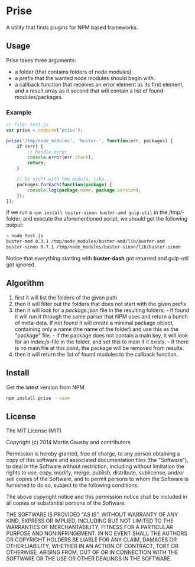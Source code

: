 Prise
=====
A utility that finds plugins for NPM based frameworks.


## Usage

Prise takes three arguments:

  - a folder (that contains folders of node modules).
  - a prefix that the wanted node modules should begin with.
  - a callback function that receives an error element as its first element, and a result array as it second that will contain a list of found modules/packages.

### Example

```js
// file: test.js
var prise = require('prise');

prise('/tmp/node_modules', 'buster-', function(err, packages) {
    if (err) {
        // handle error
        console.error(err.stack);
        return;
    }

    // Do stuff with the module, like...
    packages.forEach(function(package) {
        console.log(package.name, package.version);
    });
});
```

If we run a `npm install buster-sinon buster-amd gulp-util` in the */tmp/*-folder, and execute the aforementioned script, we should get the following output:

```sh
> node test.js
buster-amd 0.3.1 /tmp/node_modules/buster-amd/lib/buster-amd
buster-sinon 0.7.1 /tmp/node_modules/buster-sinon/lib/buster-sinon
```

Notice that everything starting with **buster-dash** got returned and gulp-util got ignored.


## Algorithm

  1. first it will list the folders of the given path.
  2. then it will filter out the folders that does not start with the given prefix.
  3. then it will look for a *package.json* file in the resulting folders.
    - If found it will run it through the same parser that NPM uses and return a bunch of meta-data. If not found it will create a minimal package object, containing only a name (the name of the folder) and use this as the "package" file.
    - if the package does not contain a main key, it will look for an *index.js*-file in the folder, and set this to main if it exists.
    - If there is no main file at this point, the package will be removed from results.
  4. then it will return the list of found modules to the callback function.


## Install

Get the latest version from NPM.

```sh
npm install prise --save
```


## License

The MIT License (MIT)

Copyright (c) 2014 Martin Gausby and contributors

Permission is hereby granted, free of charge, to any person obtaining a copy of this software and associated documentation files (the "Software"), to deal in the Software without restriction, including without limitation the rights to use, copy, modify, merge, publish, distribute, sublicense, and/or sell copies of the Software, and to permit persons to whom the Software is furnished to do so, subject to the following conditions:

The above copyright notice and this permission notice shall be included in all copies or substantial portions of the Software.

THE SOFTWARE IS PROVIDED "AS IS", WITHOUT WARRANTY OF ANY KIND, EXPRESS OR IMPLIED, INCLUDING BUT NOT LIMITED TO THE WARRANTIES OF MERCHANTABILITY, FITNESS FOR A PARTICULAR PURPOSE AND NONINFRINGEMENT. IN NO EVENT SHALL THE AUTHORS OR COPYRIGHT HOLDERS BE LIABLE FOR ANY CLAIM, DAMAGES OR OTHER LIABILITY, WHETHER IN AN ACTION OF CONTRACT, TORT OR OTHERWISE, ARISING FROM, OUT OF OR IN CONNECTION WITH THE SOFTWARE OR THE USE OR OTHER DEALINGS IN THE SOFTWARE.
